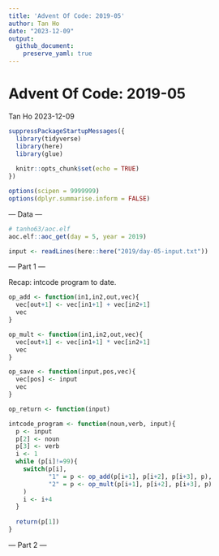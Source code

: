 ```yaml
---
title: 'Advent Of Code: 2019-05'
author: Tan Ho
date: "2023-12-09"
output:
  github_document:
    preserve_yaml: true
---
```


Advent Of Code: 2019-05
================
Tan Ho
2023-12-09

``` r
suppressPackageStartupMessages({
  library(tidyverse)
  library(here)
  library(glue)
  
  knitr::opts_chunk$set(echo = TRUE)
})

options(scipen = 9999999)
options(dplyr.summarise.inform = FALSE)
```

— Data —

``` r
# tanho63/aoc.elf
aoc.elf::aoc_get(day = 5, year = 2019)
```

``` r
input <- readLines(here::here("2019/day-05-input.txt"))
```

— Part 1 —

Recap: intcode program to date.

``` r
op_add <- function(in1,in2,out,vec){
  vec[out+1] <- vec[in1+1] + vec[in2+1]
  vec
}

op_mult <- function(in1,in2,out,vec){
  vec[out+1] <- vec[in1+1] * vec[in2+1]
  vec
}

op_save <- function(input,pos,vec){
  vec[pos] <- input
  vec
}

op_return <- function(input)

intcode_program <- function(noun,verb, input){
  p <- input
  p[2] <- noun
  p[3] <- verb
  i <- 1
  while (p[i]!=99){
    switch(p[i],
           "1" = p <- op_add(p[i+1], p[i+2], p[i+3], p),
           "2" = p <- op_mult(p[i+1], p[i+2], p[i+3], p)
    )
    i <- i+4
  }
  
  return(p[1])
}
```

— Part 2 —
